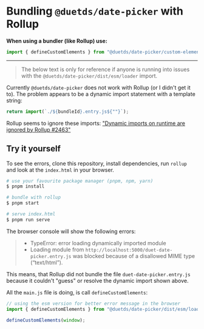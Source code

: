 # Bundling `@duetds/date-picker` with Rollup

**When using a bundler (like Rollup) use:**

```js
import { defineCustomElements } from "@duetds/date-picker/custom-element";`
```

---

> The below text is only for reference if anyone is running into issues with the `@duetds/date-picker/dist/esm/loader` import.

Currently `@duetds/date-picker` does not work with Rollup (or I didn't get it to).
The problem appears to be a dynamic import statement with a template string:

```js
return import(`./${bundleId}.entry.js${""}`);
```

Rollup seems to ignore these imports: ["Dynamic imports on runtime are ignored by Rollup #2463"](https://github.com/rollup/rollup/issues/2463)

## Try it yourself

To see the errors, clone this repository, install dependencies, run `rollup` and look at the `index.html` in your browser.

```sh
# use your favourite package manager (pnpm, npm, yarn)
$ pnpm install

# bundle with rollup
$ pnpm start

# serve index.html
$ pnpm run serve
```

The browser console will show the following errors:

> - TypeError: error loading dynamically imported module
> - Loading module from `http://localhost:5000/duet-date-picker.entry.js` was blocked because of a disallowed MIME type (“text/html”).

This means, that Rollup did not bundle the file `duet-date-picker.entry.js` because it couldn't "guess" or resolve the dynamic import shown above.

All the `main.js` file is doing, is call `defineCustomElements`:

```js
// using the esm version for better error message in the browser
import { defineCustomElements } from "@duetds/date-picker/dist/esm/loader";

defineCustomElements(window);
```
